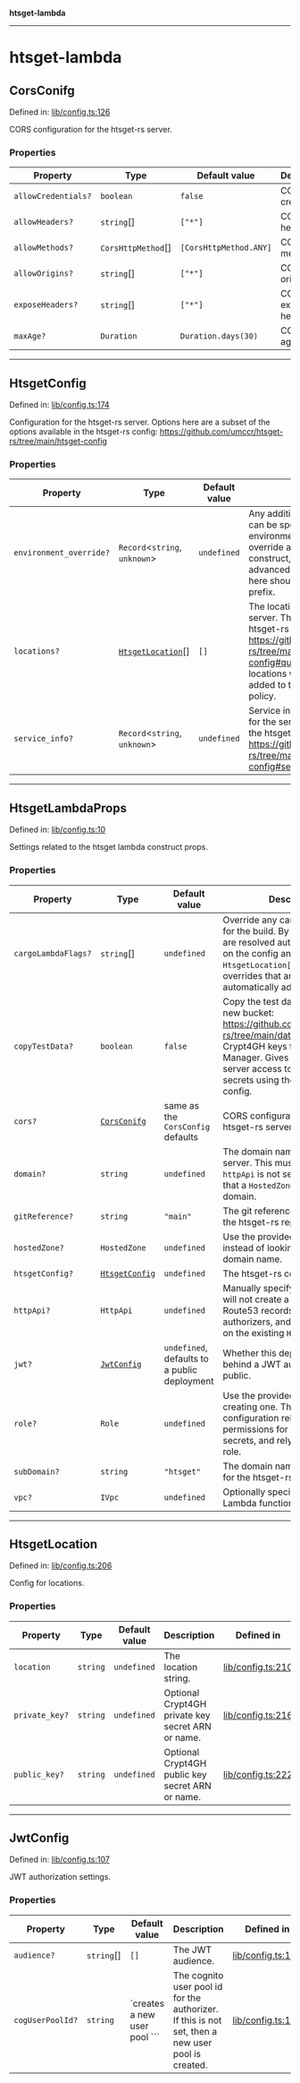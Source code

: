 **htsget-lambda**

***

# htsget-lambda

## CorsConifg

Defined in: [lib/config.ts:126](https://github.com/umccr/htsget-deploy/blob/9111ccd162026bca51ed410448c06442563ce7d9/lib/config.ts#L126)

CORS configuration for the htsget-rs server.

### Properties

| Property | Type | Default value | Description | Defined in |
| ------ | ------ | ------ | ------ | ------ |
| <a id="allowcredentials"></a> `allowCredentials?` | `boolean` | `false` | CORS allow credentials. | [lib/config.ts:132](https://github.com/umccr/htsget-deploy/blob/9111ccd162026bca51ed410448c06442563ce7d9/lib/config.ts#L132) |
| <a id="allowheaders"></a> `allowHeaders?` | `string`[] | `["*"]` | CORS allow headers. | [lib/config.ts:139](https://github.com/umccr/htsget-deploy/blob/9111ccd162026bca51ed410448c06442563ce7d9/lib/config.ts#L139) |
| <a id="allowmethods"></a> `allowMethods?` | `CorsHttpMethod`[] | `[CorsHttpMethod.ANY]` | CORS allow methods. | [lib/config.ts:146](https://github.com/umccr/htsget-deploy/blob/9111ccd162026bca51ed410448c06442563ce7d9/lib/config.ts#L146) |
| <a id="alloworigins"></a> `allowOrigins?` | `string`[] | `["*"]` | CORS allow origins. | [lib/config.ts:153](https://github.com/umccr/htsget-deploy/blob/9111ccd162026bca51ed410448c06442563ce7d9/lib/config.ts#L153) |
| <a id="exposeheaders"></a> `exposeHeaders?` | `string`[] | `["*"]` | CORS expose headers. | [lib/config.ts:160](https://github.com/umccr/htsget-deploy/blob/9111ccd162026bca51ed410448c06442563ce7d9/lib/config.ts#L160) |
| <a id="maxage"></a> `maxAge?` | `Duration` | `Duration.days(30)` | CORS max age. | [lib/config.ts:167](https://github.com/umccr/htsget-deploy/blob/9111ccd162026bca51ed410448c06442563ce7d9/lib/config.ts#L167) |

***

## HtsgetConfig

Defined in: [lib/config.ts:174](https://github.com/umccr/htsget-deploy/blob/9111ccd162026bca51ed410448c06442563ce7d9/lib/config.ts#L174)

Configuration for the htsget-rs server. Options here are a subset of the options
available in the htsget-rs config: https://github.com/umccr/htsget-rs/tree/main/htsget-config

### Properties

| Property | Type | Default value | Description | Defined in |
| ------ | ------ | ------ | ------ | ------ |
| <a id="environment_override"></a> `environment_override?` | `Record`\<`string`, `unknown`\> | `undefined` | Any additional htsget-rs options can be specified here as environment variables. These will override any options set in this construct, and allows using advanced configuration. Options here should contain the `HTSGET_` prefix. | [lib/config.ts:200](https://github.com/umccr/htsget-deploy/blob/9111ccd162026bca51ed410448c06442563ce7d9/lib/config.ts#L200) |
| <a id="locations"></a> `locations?` | [`HtsgetLocation`](CONFIG.md#htsgetlocation)[] | `[]` | The locations for the htsget-rs server. This is the same as the htsget-rs config locations: https://github.com/umccr/htsget-rs/tree/main/htsget-config#quickstart Any `s3://...` locations will automatically be added to the bucket access policy. | [lib/config.ts:183](https://github.com/umccr/htsget-deploy/blob/9111ccd162026bca51ed410448c06442563ce7d9/lib/config.ts#L183) |
| <a id="service_info"></a> `service_info?` | `Record`\<`string`, `unknown`\> | `undefined` | Service info fields to configure for the server. This is the same as the htsget-rs config service_info: https://github.com/umccr/htsget-rs/tree/main/htsget-config#service-info-config | [lib/config.ts:191](https://github.com/umccr/htsget-deploy/blob/9111ccd162026bca51ed410448c06442563ce7d9/lib/config.ts#L191) |

***

## HtsgetLambdaProps

Defined in: [lib/config.ts:10](https://github.com/umccr/htsget-deploy/blob/9111ccd162026bca51ed410448c06442563ce7d9/lib/config.ts#L10)

Settings related to the htsget lambda construct props.

### Properties

| Property | Type | Default value | Description | Defined in |
| ------ | ------ | ------ | ------ | ------ |
| <a id="cargolambdaflags"></a> `cargoLambdaFlags?` | `string`[] | `undefined` | Override any cargo lambda flags for the build. By default, features are resolved automatically based on the config and `HtsgetLocation[]`. This option overrides that and any automatically added flags. | [lib/config.ts:60](https://github.com/umccr/htsget-deploy/blob/9111ccd162026bca51ed410448c06442563ce7d9/lib/config.ts#L60) |
| <a id="copytestdata"></a> `copyTestData?` | `boolean` | `false` | Copy the test data directory to a new bucket: https://github.com/umccr/htsget-rs/tree/main/data Also copies the Crypt4GH keys to Secrets Manager. Gives the htsget-rs server access to the bucket and secrets using the locations config. | [lib/config.ts:71](https://github.com/umccr/htsget-deploy/blob/9111ccd162026bca51ed410448c06442563ce7d9/lib/config.ts#L71) |
| <a id="cors"></a> `cors?` | [`CorsConifg`](CONFIG.md#corsconifg) | same as the `CorsConfig` defaults | CORS configuration for the htsget-rs server. | [lib/config.ts:45](https://github.com/umccr/htsget-deploy/blob/9111ccd162026bca51ed410448c06442563ce7d9/lib/config.ts#L45) |
| <a id="domain"></a> `domain?` | `string` | `undefined` | The domain name for the htsget server. This must be specified if `httpApi` is not set. This assumes that a `HostedZone` exists for this domain. | [lib/config.ts:24](https://github.com/umccr/htsget-deploy/blob/9111ccd162026bca51ed410448c06442563ce7d9/lib/config.ts#L24) |
| <a id="gitreference"></a> `gitReference?` | `string` | `"main"` | The git reference to fetch from the htsget-rs repo. | [lib/config.ts:52](https://github.com/umccr/htsget-deploy/blob/9111ccd162026bca51ed410448c06442563ce7d9/lib/config.ts#L52) |
| <a id="hostedzone"></a> `hostedZone?` | `HostedZone` | `undefined` | Use the provided hosted zone instead of looking it up from the domain name. | [lib/config.ts:93](https://github.com/umccr/htsget-deploy/blob/9111ccd162026bca51ed410448c06442563ce7d9/lib/config.ts#L93) |
| <a id="htsgetconfig-1"></a> `htsgetConfig?` | [`HtsgetConfig`](CONFIG.md#htsgetconfig) | `undefined` | The htsget-rs config options. | [lib/config.ts:16](https://github.com/umccr/htsget-deploy/blob/9111ccd162026bca51ed410448c06442563ce7d9/lib/config.ts#L16) |
| <a id="httpapi"></a> `httpApi?` | `HttpApi` | `undefined` | Manually specify an `HttpApi`. This will not create a `HostedZone`, any Route53 records, certificates, or authorizers, and will instead rely on the existing `HttpApi`. | [lib/config.ts:86](https://github.com/umccr/htsget-deploy/blob/9111ccd162026bca51ed410448c06442563ce7d9/lib/config.ts#L86) |
| <a id="jwt"></a> `jwt?` | [`JwtConfig`](CONFIG.md#jwtconfig) | `undefined`, defaults to a public deployment | Whether this deployment is gated behind a JWT authorizer, or if its public. | [lib/config.ts:38](https://github.com/umccr/htsget-deploy/blob/9111ccd162026bca51ed410448c06442563ce7d9/lib/config.ts#L38) |
| <a id="role"></a> `role?` | `Role` | `undefined` | Use the provided role instead of creating one. This will ignore any configuration related to permissions for buckets and secrets, and rely on the existing role. | [lib/config.ts:101](https://github.com/umccr/htsget-deploy/blob/9111ccd162026bca51ed410448c06442563ce7d9/lib/config.ts#L101) |
| <a id="subdomain"></a> `subDomain?` | `string` | `"htsget"` | The domain name prefix to use for the htsget-rs server. | [lib/config.ts:31](https://github.com/umccr/htsget-deploy/blob/9111ccd162026bca51ed410448c06442563ce7d9/lib/config.ts#L31) |
| <a id="vpc"></a> `vpc?` | `IVpc` | `undefined` | Optionally specify a VPC for the Lambda function. | [lib/config.ts:78](https://github.com/umccr/htsget-deploy/blob/9111ccd162026bca51ed410448c06442563ce7d9/lib/config.ts#L78) |

***

## HtsgetLocation

Defined in: [lib/config.ts:206](https://github.com/umccr/htsget-deploy/blob/9111ccd162026bca51ed410448c06442563ce7d9/lib/config.ts#L206)

Config for locations.

### Properties

| Property | Type | Default value | Description | Defined in |
| ------ | ------ | ------ | ------ | ------ |
| <a id="location"></a> `location` | `string` | `undefined` | The location string. | [lib/config.ts:210](https://github.com/umccr/htsget-deploy/blob/9111ccd162026bca51ed410448c06442563ce7d9/lib/config.ts#L210) |
| <a id="private_key"></a> `private_key?` | `string` | `undefined` | Optional Crypt4GH private key secret ARN or name. | [lib/config.ts:216](https://github.com/umccr/htsget-deploy/blob/9111ccd162026bca51ed410448c06442563ce7d9/lib/config.ts#L216) |
| <a id="public_key"></a> `public_key?` | `string` | `undefined` | Optional Crypt4GH public key secret ARN or name. | [lib/config.ts:222](https://github.com/umccr/htsget-deploy/blob/9111ccd162026bca51ed410448c06442563ce7d9/lib/config.ts#L222) |

***

## JwtConfig

Defined in: [lib/config.ts:107](https://github.com/umccr/htsget-deploy/blob/9111ccd162026bca51ed410448c06442563ce7d9/lib/config.ts#L107)

JWT authorization settings.

### Properties

| Property | Type | Default value | Description | Defined in |
| ------ | ------ | ------ | ------ | ------ |
| <a id="audience"></a> `audience?` | `string`[] | `[]` | The JWT audience. | [lib/config.ts:113](https://github.com/umccr/htsget-deploy/blob/9111ccd162026bca51ed410448c06442563ce7d9/lib/config.ts#L113) |
| <a id="coguserpoolid"></a> `cogUserPoolId?` | `string` | `creates a new user pool ``` | The cognito user pool id for the authorizer. If this is not set, then a new user pool is created. | [lib/config.ts:120](https://github.com/umccr/htsget-deploy/blob/9111ccd162026bca51ed410448c06442563ce7d9/lib/config.ts#L120) |
